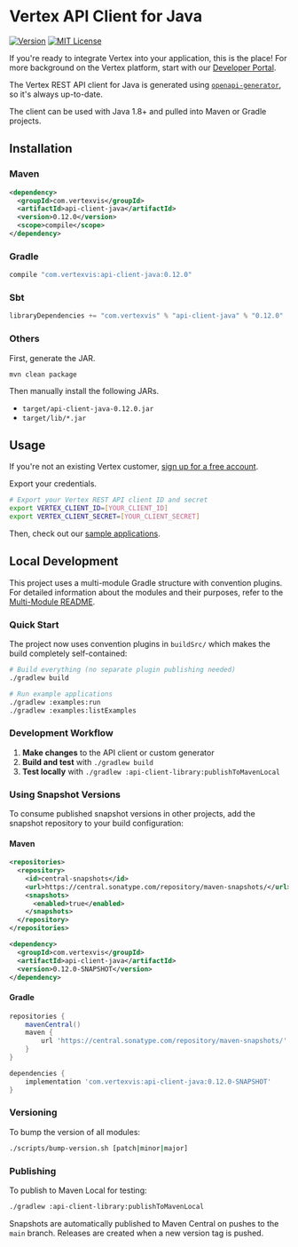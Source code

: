 # Vertex API Client for Java

[![Version](https://img.shields.io/maven-central/v/com.vertexvis/api-client-java)](https://search.maven.org/artifact/com.vertexvis/api-client-java)
[![MIT License](https://img.shields.io/github/license/vertexvis/vertex-api-client-java)](https://github.com/Vertexvis/vertex-api-client-java/blob/main/LICENSE)

If you're ready to integrate Vertex into your application, this is the place! For more background on the Vertex platform, start with our [Developer Portal](https://developer.vertexvis.com/).

The Vertex REST API client for Java is generated using [`openapi-generator`](https://github.com/OpenAPITools/openapi-generator), so it's always up-to-date.

The client can be used with Java 1.8+ and pulled into Maven or Gradle projects.

## Installation

### Maven

```xml
<dependency>
  <groupId>com.vertexvis</groupId>
  <artifactId>api-client-java</artifactId>
  <version>0.12.0</version>
  <scope>compile</scope>
</dependency>
```

### Gradle

```groovy
compile "com.vertexvis:api-client-java:0.12.0"
```

### Sbt

```sbt
libraryDependencies += "com.vertexvis" % "api-client-java" % "0.12.0"
```

### Others

First, generate the JAR.

```shell
mvn clean package
```

Then manually install the following JARs.

- `target/api-client-java-0.12.0.jar`
- `target/lib/*.jar`

## Usage

If you're not an existing Vertex customer, [sign up for a free account](https://aws.amazon.com/marketplace/pp/B08PP264Z1?stl=true).

Export your credentials.

```bash
# Export your Vertex REST API client ID and secret
export VERTEX_CLIENT_ID=[YOUR_CLIENT_ID]
export VERTEX_CLIENT_SECRET=[YOUR_CLIENT_SECRET]
```

Then, check out our [sample applications](./src/main/java/com/vertexvis/example).

## Local Development

This project uses a multi-module Gradle structure with convention plugins. For detailed information about the modules and their purposes, refer to the [Multi-Module README](./MULTI_MODULE_README.md).

### Quick Start

The project now uses convention plugins in `buildSrc/` which makes the build completely self-contained:

```bash
# Build everything (no separate plugin publishing needed)
./gradlew build

# Run example applications
./gradlew :examples:run
./gradlew :examples:listExamples
```

### Development Workflow

1. **Make changes** to the API client or custom generator
2. **Build and test** with `./gradlew build`
3. **Test locally** with `./gradlew :api-client-library:publishToMavenLocal`

### Using Snapshot Versions

To consume published snapshot versions in other projects, add the snapshot repository to your build configuration:

#### Maven

```xml
<repositories>
  <repository>
    <id>central-snapshots</id>
    <url>https://central.sonatype.com/repository/maven-snapshots/</url>
    <snapshots>
      <enabled>true</enabled>
    </snapshots>
  </repository>
</repositories>

<dependency>
  <groupId>com.vertexvis</groupId>
  <artifactId>api-client-java</artifactId>
  <version>0.12.0-SNAPSHOT</version>
</dependency>
```

#### Gradle

```groovy
repositories {
    mavenCentral()
    maven {
        url 'https://central.sonatype.com/repository/maven-snapshots/'
    }
}

dependencies {
    implementation 'com.vertexvis:api-client-java:0.12.0-SNAPSHOT'
}
```

### Versioning

To bump the version of all modules:
```bash
./scripts/bump-version.sh [patch|minor|major]
```

### Publishing

To publish to Maven Local for testing:
```bash
./gradlew :api-client-library:publishToMavenLocal
```

Snapshots are automatically published to Maven Central on pushes to the `main` branch. Releases are created when a new version tag is pushed.
